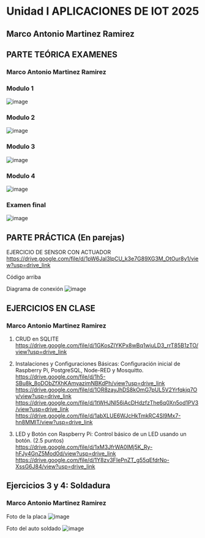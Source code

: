 # Unidad I APLICACIONES DE IOT 2025

## Marco Antonio Martinez Ramirez

## PARTE TEÓRICA EXAMENES
### Marco Antonio Martinez Ramirez
### Modulo 1
![image](https://github.com/user-attachments/assets/8082e40c-2c71-47fd-bfcd-954deb4272e0)

### Modulo 2
![image](https://github.com/user-attachments/assets/c740d6b4-e8f3-43b3-97f0-0c20b0b6f242)

### Modulo 3
![image](https://github.com/user-attachments/assets/cfefc2b0-1ba4-4c8a-85d9-a8d287bc2da3)

### Modulo 4
![image](https://github.com/user-attachments/assets/e404d910-cf44-4d6d-9591-191f370dbe80)

### Examen final
![image](https://github.com/user-attachments/assets/b866ce21-92ee-49a5-ad22-fe6de5d9a8f6)

## PARTE PRÁCTICA (En parejas)
EJERCICIO DE SENSOR CON ACTUADOR
https://drive.google.com/file/d/1pW6Jal3lpCU_k3e7G89XG3M_OtOur8y1/view?usp=drive_link

Código arriba

Diagrama de conexión
![image](https://github.com/user-attachments/assets/0b4010a5-7f32-41fe-830a-708a88788e10)

## EJERCICIOS EN CLASE 
### Marco Antonio Martinez Ramirez
1. CRUD en SQLITE
https://drive.google.com/file/d/1GKosZIYKPx8wBq1wiuLD3_rrT85B1zTO/view?usp=drive_link

2. Instalaciones y Configuraciones Básicas: Configuración inicial de Raspberry Pi,
PostgreSQL, Node-RED y Mosquitto.
https://drive.google.com/file/d/1h5-SBu8k_8oDObZfXhKAmyazimNBKdPh/view?usp=drive_link
https://drive.google.com/file/d/1OR8zayJhDS8kOmG7pUL5V2Yrfqkjq7Oy/view?usp=drive_link
https://drive.google.com/file/d/1tWHJNI56iAcDHdzfzThe6q0Xn5od1PV3/view?usp=drive_link
https://drive.google.com/file/d/1abXLUE6WJcHkTmkRC4Sl9Mx7-hn8MMIT/view?usp=drive_link

3. LED y Botón con Raspberry Pi: Control básico de un LED usando un botón. (2.5
puntos)
https://drive.google.com/file/d/1xM3JfrWA0lMj5K_Ry-hFJy4GnZ5Mod0d/view?usp=drive_link
https://drive.google.com/file/d/1Y8zv3FIePnZT_g55qEfdrNo-XssG6J84/view?usp=drive_link

## Ejercicios 3 y 4: Soldadura
### Marco Antonio Martinez Ramirez
Foto de la placa
![image](https://github.com/user-attachments/assets/44cab98f-847f-49ac-a84a-114462b19621)

Foto del auto soldado
![image](https://github.com/user-attachments/assets/366da492-589e-4940-bccd-ba67c2f5958a)









